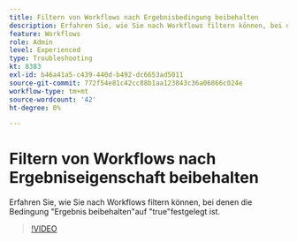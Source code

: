 ```yaml
---
title: Filtern von Workflows nach Ergebnisbedingung beibehalten
description: Erfahren Sie, wie Sie nach Workflows filtern können, bei denen die Bedingung "Ergebnis beibehalten"auf "true"festgelegt ist.
feature: Workflows
role: Admin
level: Experienced
type: Troubleshooting
kt: 8383
exl-id: b46a41a5-c439-440d-b492-dc6653ad5011
source-git-commit: 772f54e81c42cc88b1aa123843c36a06866c024e
workflow-type: tm+mt
source-wordcount: '42'
ht-degree: 0%

---
```


# Filtern von Workflows nach Ergebniseigenschaft beibehalten

Erfahren Sie, wie Sie nach Workflows filtern können, bei denen die Bedingung &quot;Ergebnis beibehalten&quot;auf &quot;true&quot;festgelegt ist.

>[!VIDEO](https://video.tv.adobe.com/v/335888?quality=12)
